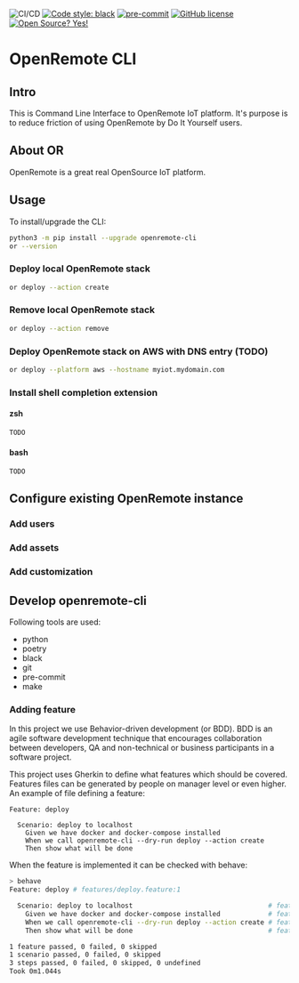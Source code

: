 ![CI/CD](https://github.com/openremote/openremote-cli/workflows/CI/CD/badge.svg)
[![Code style: black](https://img.shields.io/badge/code%20style-black-000000.svg)](https://github.com/psf/black)
[![pre-commit](https://img.shields.io/badge/pre--commit-enabled-brightgreen?logo=pre-commit&logoColor=white)](https://github.com/pre-commit/pre-commit)
[![GitHub license](https://img.shields.io/github/license/openremote/openremote-cli.svg)](https://github.com/openremote/openremote-cli/blob/main/LICENSE.txt)
[![Open Source? Yes!](https://badgen.net/badge/Open%20Source%20%3F/Yes%21/blue?icon=github)](https://github.com/Naereen/badges/)


# OpenRemote CLI

## Intro

This is Command Line Interface to OpenRemote IoT platform. It's purpose is to reduce friction of using OpenRemote by Do It Yourself users.

## About OR

OpenRemote is a great real OpenSource IoT platform.

## Usage

To install/upgrade the CLI:
```bash
python3 -m pip install --upgrade openremote-cli
or --version
```

### Deploy local OpenRemote stack

```bash
or deploy --action create
```

### Remove local OpenRemote stack

```bash
or deploy --action remove
```

### Deploy OpenRemote stack on AWS with DNS entry (TODO)

```bash
or deploy --platform aws --hostname myiot.mydomain.com
```

### Install shell completion extension

#### zsh

```bash
TODO
```

#### bash

```
TODO
```

## Configure existing OpenRemote instance

### Add users

### Add assets

### Add customization

## Develop openremote-cli

Following tools are used:
- python
- poetry
- black
- git
- pre-commit
- make

### Adding feature

In this project we use Behavior-driven development (or BDD). BDD is an agile
software development technique that encourages collaboration between developers,
QA and non-technical or business participants in a software project.

This project uses Gherkin to define what features which should be covered. Features
files can be generated by people on manager level or even higher. An example
of file defining a feature:

```gherkin
Feature: deploy

  Scenario: deploy to localhost
    Given we have docker and docker-compose installed
    When we call openremote-cli --dry-run deploy --action create
    Then show what will be done
```

When the feature is implemented it can be checked with behave:

```bash
> behave
Feature: deploy # features/deploy.feature:1

  Scenario: deploy to localhost                                  # features/deploy.feature:3
    Given we have docker and docker-compose installed            # features/steps/deploy_steps.py:8 0.453s
    When we call openremote-cli --dry-run deploy --action create # features/steps/deploy_steps.py:16 0.591s
    Then show what will be done                                  # features/steps/deploy_steps.py:24 0.000s

1 feature passed, 0 failed, 0 skipped
1 scenario passed, 0 failed, 0 skipped
3 steps passed, 0 failed, 0 skipped, 0 undefined
Took 0m1.044s
```
